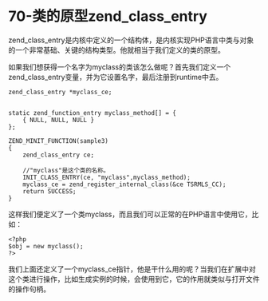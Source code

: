 # 70-类的原型zend_class_entry
zend_class_entry是内核中定义的一个结构体，是内核实现PHP语言中类与对象的一个非常基础、关键的结构类型。他就相当于我们定义的类的原型。

如果我们想获得一个名字为myclass的类该怎么做呢？首先我们定义一个zend_class_entry变量，并为它设置名字，最后注册到runtime中去。

    zend_class_entry *myclass_ce;


    static zend_function_entry myclass_method[] = {
        { NULL, NULL, NULL }
    };

    ZEND_MINIT_FUNCTION(sample3)
    {
        zend_class_entry ce;
        
        //"myclass"是这个类的名称。
        INIT_CLASS_ENTRY(ce, "myclass",myclass_method);
        myclass_ce = zend_register_internal_class(&ce TSRMLS_CC);
        return SUCCESS;
    }

这样我们便定义了一个类myclass，而且我们可以正常的在PHP语言中使用它，比如：

    <?php
    $obj = new myclass();
    ?>

我们上面还定义了一个myclass_ce指针，他是干什么用的呢？当我们在扩展中对这个类进行操作，比如生成实例的时候，会使用到它，它的作用就类似与打开文件的操作句柄。

